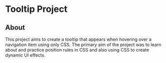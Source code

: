 # Tooltip Project

## About

This project aims to create a tooltip that appears when hovering over a navigation item using only CSS.  The primary aim of the project was to learn about and practice position rules in CSS and also using CSS to create dynamic UI effects. 